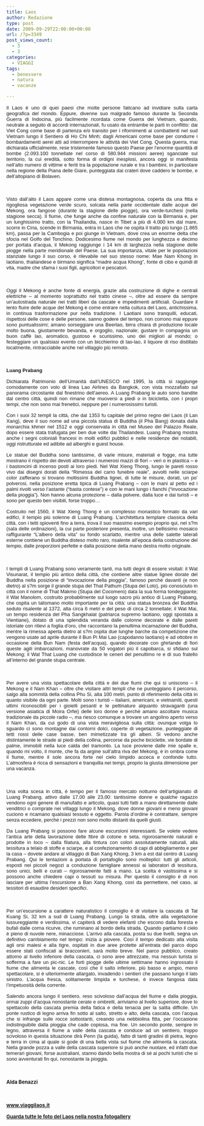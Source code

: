 ```yaml
---
title: Laos
author: Redazione
type: post
date: 2009-09-29T22:00:00+00:00
url: /?p=3349
post_views_count:
  - 3
  - 3
categories:
  - VIAGGI
tags:
  - benessere
  - natura
  - vacanze

---
```

<p style="text&#45;align: justify; ">
  <font face="Tahoma, sans&#45;serif"><font size="2">Il Laos &egrave; uno di quei paesi che molte persone faticano ad invidiare sulla carta geografica del mondo. Eppure, divenne suo malgrado famoso durante la Seconda Guerra di Indocina, pi&ugrave; facilmente ricordata come Guerra del Vietnam, quando, neutrale a seguito di accordi internazionali, fu usato da entrambe le parti in conflitto: dai Viet Cong come base di partenza e/o transito per i rifornimenti ai combattenti nel sud Vietnam lungo il Sentiero di Ho Chi Minh; dagli Americani come base per condurre i bombardamenti aerei atti ad interrompere le attivit&agrave; dei Viet Cong. Questa guerra, mai dichiarata ufficialmente, rese tristemente famoso questo Paese per l&rsquo;enorme quantit&agrave; di bombe (2.093.100 tonnellate nel corso di 580.944 missioni aeree) sganciate sul territorio, la cui eredit&agrave;, sotto forma di ordigni inesplosi, ancora oggi si manifesta nell&rsquo;alto numero di vittime e feriti tra la popolazione rurale e tra i bambini, in particolare nella regione della Piana delle Giare, punteggiata dai crateri dove caddero le bombe, e dell&rsquo;altopiano di Bolaven.</font></font>
</p>

<p style="text&#45;align: justify; ">
  &nbsp;
</p>

<p align="justify" style="margin&#45;bottom: 0cm">
  <font face="Tahoma, sans&#45;serif"><font size="2">Visto dall&rsquo;alto il Laos appare come una distesa montagnosa, coperta da una fitta e rigogliosa vegetazione verde scuro, solcata nella parte occidentale dalle acque del Mekong, ora fangose (durante la stagione delle piogge), ora verde&#45;turchesi (nella stagione secca). Il fiume, che funge anche da confine naturale con la Birmania e, per un lunghissimo tratto, con la Thailandia, nasce in Tibet a pi&ugrave; di 4.000 km dal mare, scorre in Cina, scende in Birmania, entra in Laos che ne ospita il tratto pi&ugrave; lungo (1.865 km), passa per la Cambogia e poi giunge in Vietnam, dove crea un enorme delta che sfocia nel Golfo del Tonchino. Dodicesimo fiume nel mondo per lunghezza e decimo per portata d&rsquo;acqua, il Mekong raggiunge i 14 km di larghezza nella stagione delle piogge nella parte meridionale del Paese. La sua importanza, vitale per le popolazioni stanziate lungo il suo corso, &egrave; rilevabile nel suo stesso nome: Mae Nam Khong in laotiano, thailandese e birmano significa &ldquo;madre acqua Khong&rdquo;, fonte di cibo e quindi di vita, madre che sfama i suoi figli, agricoltori e pescatori. </font></font>
</p>

<p align="justify" style="margin&#45;bottom: 0cm">
  &nbsp;
</p>

<p align="justify" style="margin&#45;bottom: 0cm">
  <font face="Tahoma, sans&#45;serif"><font size="2">Oggi il Mekong &egrave; anche fonte di energia, grazie alla costruzione di dighe e centrali elettriche &ndash; al momento soprattutto nel tratto cinese &ndash;, oltre ad essere da sempre un&rsquo;autostrada naturale nei tratti liberi da cascate e impedimenti artificiali. Guardare il lento fluire delle acque del Mekong &egrave; come entrare nella cultura del Laos, antichissima, in continua trasformazione pur nella tradizione. I Laotiani sono tranquilli, educati, rispettosi delle cose e delle persone, sanno godere del tempo, non corrono mai eppure sono puntualissimi; amano sorseggiare una Beerlao, birra chiara di produzione locale molto buona, giustamente bevanda, e orgoglio, nazionale; gustare in compagnia un buon caff&egrave; lao, aromatico, gustoso e scurissimo, uno dei migliori al mondo; o festeggiare un qualsiasi evento con un bicchierino di lao&#45;lao, il liquore di riso distillato localmente, rintracciabile anche nel villaggio pi&ugrave; remoto.</font></font>
</p>

<p align="justify" style="margin&#45;bottom: 0cm">
  &nbsp;
</p>

<p align="justify" style="margin&#45;bottom: 0cm">
  <font face="Tahoma, sans&#45;serif"><font size="2"><strong>Luang Prabang</strong></font></font>
</p>

<p align="justify" style="margin&#45;bottom: 0cm">
  <font face="Tahoma, sans&#45;serif"><font size="2">Dichiarata Patrimonio dell&rsquo;Umanit&agrave; dall&rsquo;UNESCO nel 1995, la citt&agrave; si raggiunge comodamente con volo di linea Lao Airlines da Bangkok, con vista mozzafiato sul panorama circostante dal finestrino dell&rsquo;aereo. A Luang Prabang le auto sono bandite dal centro citt&agrave;, quindi non rimane che muoversi a piedi o in bicicletta, con i propri tempi, che non sono mai frenetici, neppure per i numerosissimi turisti.</font></font>
</p>

<p align="justify" style="margin&#45;bottom: 0cm">
  <font face="Tahoma, sans&#45;serif"><font size="2">Con i suoi 32 templi la citt&agrave;, che dal 1353 fu capitale del primo regno del Laos (il Lan Xang), deve il suo nome ad una piccola statua di Buddha (il Pha Bang) donata dalla monarchia khmer nel 1512 e oggi conservata in citt&agrave; nel Museo del Palazzo Reale, dopo essere stata trafugata per ben due volte dai Thailandesi. Luang Prabang mostra anche i segni coloniali francesi in molti edifici pubblici e nelle residenze dei notabili, oggi ristrutturate ed adibite ad alberghi e guest house.&nbsp;</font></font>
</p>

<p align="justify" style="margin&#45;bottom: 0cm">
  <font face="Tahoma, sans&#45;serif"><font size="2">Le statue del Buddha sono tantissime, di varie misure, materiali e fogge, ma tutte mostrano il rispetto dei devoti attraverso i numerosi mazzi di fiori &ndash; veri o in plastica &ndash; e i bastoncini di incenso posti ai loro piedi. Nel Wat Xieng Thong, lungo le pareti rosso vivo dai disegni dorati della &ldquo;Rimessa del carro funebre reale&rdquo;, avvolti nelle sciarpe color zafferano si trovano moltissimi Buddha lignei, di tutte le misure, dorati, un po&rsquo; polverosi, nella posizione eretta tipica di Luang Prabang &ndash; con le mani al petto ed i palmi rivolti verso l&rsquo;astante (&ldquo;basta contese&rdquo;) e con le mani lungo i fianchi (&ldquo;invocazione della pioggia&rdquo;). Non hanno alcuna protezione &ndash; dalla polvere, dalla luce e dai turisti &ndash; e sono per questo ben visibili, forse troppo&hellip;</font></font>
</p>

<p align="justify" style="margin&#45;bottom: 0cm">
  <font face="Tahoma, sans&#45;serif"><font size="2">Costruito nel 1560, il Wat Xieng Thong &egrave; un complesso monastico formato da vari edifici, il tempio pi&ugrave; solenne di Luang Prabang. L&rsquo;architettura templare classica della citt&agrave;, con i tetti spioventi fino a terra, trova il suo massimo esempio proprio qui, nel s?m (sala delle ordinazioni), la cui parte posteriore presenta, inoltre, un bellissimo mosaico raffigurante &ldquo;L&rsquo;albero della vita&rdquo; su fondo scarlatto, mentre una delle salette laterali esterne contiene un Buddha disteso molto raro, risalente all&rsquo;epoca della costruzione del tempio, dalle proporzioni perfette e dalla posizione della mano destra molto originale. </font></font>
</p>

<p align="justify" style="margin&#45;bottom: 0cm">
  &nbsp;
</p>

<p align="justify" style="margin&#45;bottom: 0cm">
  <font face="Tahoma, sans&#45;serif"><font size="2">I templi di Luang Prabang sono veramente tanti, ma tutti degni di essere visitati: il Wat Visunarat, il tempio pi&ugrave; antico della citt&agrave;, che contiene altre statue lignee dorate del Buddha nella posizione di &ldquo;invocazione della pioggia&rdquo;, famoso perch&eacute; davanti (e non dietro) al s?m sorge il grande stupa del That Pathum (Stupa del Loto), pi&ugrave; conosciuto in citt&agrave; con il nome di That Makmo (Stupa del Cocomero) data la sua forma tondeggiante; il Wat Manolom, costruito probabilmente sul luogo sacro pi&ugrave; antico di Luang Prabang, che ospita un talismano molto importante per la citt&agrave;: una statua bronzea del Buddha seduto risalente al 1372, alta circa 6 metri e del peso di circa 2 tonnellate; il Wat Mai, un tempo residenza del Pha Sangkhalat (patriarca supremo laotiano, oggi spostata a Vientiane), dotato di una splendida veranda dalle colonne decorate e dalle pareti istoriate con rilievi a foglia d&rsquo;oro, che raccontano la penultima incarnazione del Buddha, mentre la rimessa aperta dietro al s?m ospita due lunghe barche da competizione che vengono usate ad aprile durante il Bun Pi Mai Lao (capodanno laotiano) e ad ottobre in occasione della Bun Nam (festa dell&rsquo;acqua), quando decorate con ghirlande di fiori queste agili imbarcazioni, manovrate da 50 vogatori pi&ugrave; il capobarca, si sfidano sul Mekong; il Wat That Luang che custodisce le ceneri del penultimo re e di suo fratello all&rsquo;interno del grande stupa centrale. </font></font>
</p>

<p align="justify" style="margin&#45;bottom: 0cm">
  &nbsp;
</p>

<p align="justify" style="margin&#45;bottom: 0cm">
  <font face="Tahoma, sans&#45;serif"><font size="2">Per avere una vista spettacolare della citt&agrave; e dei due fiumi che qui si uniscono &ndash; il Mekong e il Nam Khan &ndash; oltre che visitare altri templi che ne punteggiano il percorso, salgo alla sommit&agrave; della collina Phu Si, alta 100 metri, punto di riferimento della citt&agrave; in quanto visibile da ogni parte. Molti sono i turisti &ndash; italiani, americani, e vietnamiti, questi ultimi riconoscibili per i gioielli pesanti e le pettinature alquanto stravaganti (una versione asiatica di Moira Orfei) delle loro donne e perch&eacute; amano ascoltare musica tradizionale da piccole radio &ndash;, ma riesco comunque a trovare un angolino aperto verso il Nam Khan, da cui godo di una vista meravigliosa sulla citt&agrave;: ovunque volga lo sguardo ci sono montagne dai contorni dolci, coperte di vegetazione, punteggiate di tetti rossi delle case basse, ben mimetizzate tra gli alberi. Si vedono anche distintamente le strade ai piedi della collina, percorse da poche biciclette, vie bordate di palme, immobili nella luce calda del tramonto. La luce proviene dalle mie spalle e, quando mi volto, il monte, che fa da argine sull&rsquo;altra riva del Mekong, &egrave; in ombra come il fiume, mentre il sole ancora forte nel cielo limpido acceca e confonde tutto. L&rsquo;atmosfera &egrave; ricca di sensazioni e tranquilla nei tempi, proprio la giusta dimensione per una vacanza.</font></font>
</p>

<p align="justify" style="margin&#45;bottom: 0cm">
  &nbsp;
</p>

<p align="justify" style="margin&#45;bottom: 0cm">
  <font face="Tahoma, sans&#45;serif"><font size="2">Una volta scesa in citt&agrave;, &egrave; tempo per il famoso mercato notturno dell&rsquo;artigianato di Luang Prabang, attivo dalle 17,00 alle 23,00: tantissime donne e qualche ragazzo vendono ogni genere di manufatto e articolo, quasi tutti fatti a mano direttamente dalle venditrici o comprate nei villaggi lungo il Mekong, dove donne giovani e meno giovani cuciono e ricamano qualsiasi tessuto e oggetto. Parola d&rsquo;ordine &egrave; contrattare, sempre senza eccedere, perch&eacute; i prezzi non sono molto distanti da quelli giusti.&nbsp;</font></font>
</p>

<p align="justify" style="margin&#45;bottom: 0cm">
  <font face="Tahoma, sans&#45;serif"><font size="2">Da Luang Prabang si possono fare alcune escursioni interessanti. Se volete vedere l&rsquo;antica arte della lavorazione delle fibre di cotone e seta, rigorosamente naturali e prodotte in loco &ndash; dalla filatura, alla tintura con colori assolutamente naturali, alla tessitura a telaio di stoffe e sciarpe, e al confezionamento di capi di abbigliamento e per la casa &ndash; dovete andare al villaggio di Ban Xang Khong, 3 km a est dal centro di Luang Prabang. Qui le tentazioni a portata di portafoglio sono molteplici: tutti gli articoli, esposti nei piccoli negozi a conduzione famigliare annessi ai laboratori di tessitura, sono unici, belli e curati &ndash; rigorosamente fatti a mano. La scelta &egrave; vastissima e si possono anche chiedere capi o tessuti su misura. Per questo il consiglio &egrave; di non lasciare per ultima l&rsquo;escursione a Ban Xang Khong, cos&igrave; da permettere, nel caso, ai tessitori di esaudire desideri specifici. </font></font>
</p>

<p align="justify" style="margin&#45;bottom: 0cm">
  &nbsp;
</p>

<p align="justify" style="margin&#45;bottom: 0cm">
  <font face="Tahoma, sans&#45;serif"><font size="2">Per un&rsquo;escursione a carattere naturalistico il consiglio &egrave; di visitare la cascata di Tat Kuang Si, 32 km a sud di Luang Prabang. Lungo la strada, oltre alla vegetazione lussureggiante e verdissima, vi capiter&agrave; di vedere elefanti che escono dalla foresta e bufali dalle corna ricurve, che ruminano al bordo della strada. Quando partiamo il cielo &egrave; pieno di nuvole nere, minacciose. L&rsquo;arrivo alla cascata, posta su due livelli, segna un definitivo cambiamento nel tempo: inizia a piovere. Cos&igrave; il tempo dedicato alla visita agli orsi malesi e alla tigre, ospitati in due aree protette all&rsquo;entrata del parco dopo essere stati confiscati ai bracconieri, sar&agrave; molto breve. Nel parco pubblico, creato attorno al livello inferiore della cascata, ci sono aree attrezzate, ma nessun turista si sofferma a fare un pic&#45;nic. Le forti piogge delle ultime settimane hanno ingrossato il fiume che alimenta le cascate, cos&igrave; che il salto inferiore, pi&ugrave; basso e ampio, meno spettacolare, si &egrave; ulteriormente allargato, invadendo i sentieri che passano lungo il lato sinistro. L&rsquo;acqua fresca, solitamente limpida e turchese, &egrave; invece fangosa data l&rsquo;impetuosit&agrave; della corrente. </font></font>
</p>

<p align="justify" style="margin&#45;bottom: 0cm">
  <font face="Tahoma, sans&#45;serif"><font size="2">Salendo ancora lungo il sentiero, reso scivoloso dall&rsquo;acqua del fiume e dalla pioggia, ormai zuppi d&rsquo;acqua nonostante cerate e ombrelli, arriviamo al livello superiore, dove lo spettacolo della cascata premia della fatica e della tenacia per la salita difficile. Un ponte rustico di legno arriva fin sotto al salto, stretto e alto, della cascata, con l&rsquo;acqua che si infrange sulle rocce sottostanti, creando una nebbiolina fitta, per l&rsquo;occasione indistinguibile dalla pioggia che cade copiosa, ma fine. Un secondo ponte, sempre in legno, attraversa il fiume a valle della cascata e conduce ad un sentiero, troppo scivoloso in questa situazione dir&agrave; Penn (la guida), fatto di tanti gradini di pietra, legno e terra in cima al quale si gode di una bella vista sul fiume che alimenta la cascata. Nella grande pozza a valle della cascata superiore si pu&ograve; anche nuotare, ed infatti due temerari giovani, forse australiani, stanno dando bella mostra di s&eacute; ai pochi turisti che si sono avventurati fin qui, nonostante la pioggia.</font></font>
</p>

<p align="justify" style="margin&#45;bottom: 0cm">
  &nbsp;
</p>

<p align="justify" style="margin&#45;bottom: 0cm">
  <font size="2"><strong>Alda Benazzi</strong></font>
</p>

<p align="justify" style="margin&#45;bottom: 0cm">
  &nbsp;
</p>

<p align="justify" style="margin&#45;bottom: 0cm">
  <strong><font size="2"><a href="https://www.viaggilaos.it/">www.viaggilaos.it</a> </font></strong>
</p>

<p align="justify" style="margin&#45;bottom: 0cm">
  <strong><font size="2"><a href="index.php?option=com_oziogallery&Itemid=166">Guarda tutte le foto del Laos nella nostra fotogallery</a></font></strong>
</p>